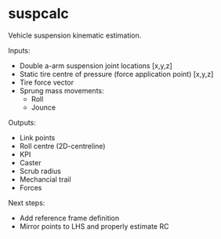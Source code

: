 # suspcalc
Vehicle suspension kinematic estimation.

Inputs:
* Double a-arm suspension joint locations [x,y,z]
* Static tire centre of pressure (force application point) [x,y,z]
* Tire force vector
* Sprung mass movements:
    * Roll
    * Jounce

Outputs:
* Link points 
* Roll centre (2D-centreline)
* KPI
* Caster
* Scrub radius
* Mechancial trail
* Forces


Next steps:

* Add reference frame definition
* Mirror points to LHS and properly estimate RC

